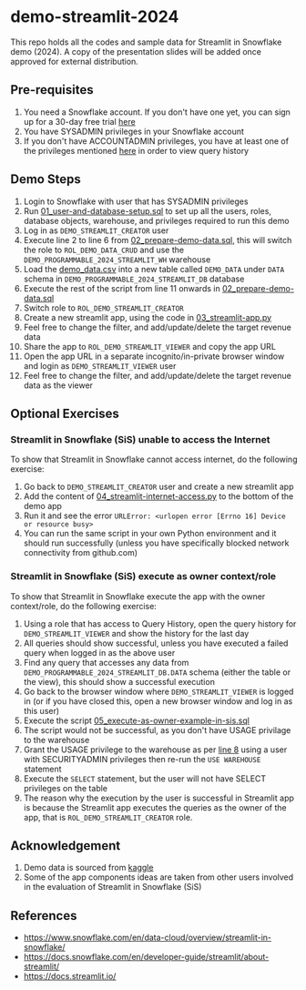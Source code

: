 # demo-streamlit-2024
This repo holds all the codes and sample data for Streamlit in Snowflake demo (2024). A copy of the presentation slides will be added once approved for external distribution.

## Pre-requisites
1. You need a Snowflake account. If you don't have one yet, you can sign up for a 30-day free trial [here](https://signup.snowflake.com/)
2. You have SYSADMIN privileges in your Snowflake account
3. If you don't have ACCOUNTADMIN privileges, you have at least one of the privileges mentioned [here](https://docs.snowflake.com/en/user-guide/ui-snowsight-activity#privileges-required-to-view-query-history) in order to view query history

## Demo Steps
1. Login to Snowflake with user that has SYSADMIN privileges
2. Run [01_user-and-database-setup.sql](https://github.com/ignatiusw/demo-streamlit-2024/blob/main/script/01_user-and-database-setup.sql) to set up all the users, roles, database objects, warehouse, and privileges required to run this demo
3. Log in as `DEMO_STREAMLIT_CREATOR` user
4. Execute line 2 to line 6 from [02_prepare-demo-data.sql](https://github.com/ignatiusw/demo-streamlit-2024/blob/main/script/02_prepare-demo-data.sql#L2-L6), this will switch the role to `ROL_DEMO_DATA_CRUD` and use the `DEMO_PROGRAMMABLE_2024_STREAMLIT_WH` warehouse
5. Load the [demo_data.csv](https://raw.githubusercontent.com/ignatiusw/demo-streamlit-2024/main/data/demo_data.csv) into a new table called `DEMO_DATA` under `DATA` schema in `DEMO_PROGRAMMABLE_2024_STREAMLIT_DB` database
6. Execute the rest of the script from line 11 onwards in [02_prepare-demo-data.sql](https://github.com/ignatiusw/demo-streamlit-2024/blob/main/script/02_prepare-demo-data.sql#L11)
7. Switch role to `ROL_DEMO_STREAMLIT_CREATOR`
8. Create a new streamlit app, using the code in [03_streamlit-app.py](https://github.com/ignatiusw/demo-streamlit-2024/blob/main/script/03_streamlit-app.py)
9. Feel free to change the filter, and add/update/delete the target revenue data
10. Share the app to `ROL_DEMO_STREAMLIT_VIEWER` and copy the app URL
11. Open the app URL in a separate incognito/in-private browser window and login as `DEMO_STREAMLIT_VIEWER` user
12. Feel free to change the filter, and add/update/delete the target revenue data as the viewer

## Optional Exercises

### Streamlit in Snowflake (SiS) unable to access the Internet
To show that Streamlit in Snowflake cannot access internet, do the following exercise:
1. Go back to `DEMO_STREAMLIT_CREATOR` user and create a new streamlit app
2. Add the content of [04_streamlit-internet-access.py](https://github.com/ignatiusw/demo-streamlit-2024/blob/main/script/04_streamlit-internet-access.py) to the bottom of the demo app
3. Run it and see the error `URLError: <urlopen error [Errno 16] Device or resource busy>`
4. You can run the same script in your own Python environment and it should run successfully (unless you have specifically blocked network connectivity from github.com)

### Streamlit in Snowflake (SiS) execute as owner context/role
To show that Streamlit in Snowflake execute the app with the owner context/role, do the following exercise:
1. Using a role that has access to Query History, open the query history for `DEMO_STREAMLIT_VIEWER` and show the history for the last day
2. All queries should show successful, unless you have executed a failed query when logged in as the above user
3. Find any query that accesses any data from `DEMO_PROGRAMMABLE_2024_STREAMLIT_DB.DATA` schema (either the table or the view), this should show a successful execution
4. Go back to the browser window where `DEMO_STREAMLIT_VIEWER` is logged in (or if you have closed this, open a new browser window and log in as this user)
5. Execute the script [05_execute-as-owner-example-in-sis.sql](https://github.com/ignatiusw/demo-streamlit-2024/blob/main/script/05_execute-as-owner-example-in-sis.sql)
6. The script would not be successful, as you don't have USAGE privilage to the warehouse
7. Grant the USAGE privilege to the warehouse as per [line 8](https://github.com/ignatiusw/demo-streamlit-2024/blob/809a6f03fd4678d61353a4ea93885f1c732b977d/script/05_execute-as-owner-example-in-sis.sql#L8) using a user with SECURITYADMIN privileges then re-run the `USE WAREHOUSE` statement
8. Execute the `SELECT` statement, but the user will not have SELECT privileges on the table
9. The reason why the execution by the user is successful in Streamlit app is because the Streamlit app executes the queries as the owner of the app, that is `ROL_DEMO_STREAMLIT_CREATOR` role.

## Acknowledgement
1. Demo data is sourced from [kaggle](https://www.kaggle.com/datasets/ankitab18/coles-supermarket-sales?resource=download)
2. Some of the app components ideas are taken from other users involved in the evaluation of Streamlit in Snowflake (SiS)

## References
* https://www.snowflake.com/en/data-cloud/overview/streamlit-in-snowflake/
* https://docs.snowflake.com/en/developer-guide/streamlit/about-streamlit/
* https://docs.streamlit.io/
